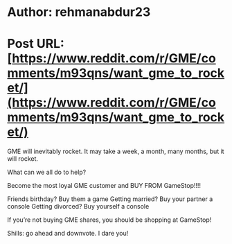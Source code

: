 # Author: rehmanabdur23
# Post URL: [https://www.reddit.com/r/GME/comments/m93qns/want_gme_to_rocket/](https://www.reddit.com/r/GME/comments/m93qns/want_gme_to_rocket/)


GME will inevitably rocket. It may take a week, a month, many months, but it will rocket.

What can we all do to help? 

Become the most loyal GME customer and BUY FROM GameStop!!!!

Friends birthday? Buy them a game
Getting married? Buy your partner a console 
Getting divorced? Buy yourself a console

If you’re not buying GME shares, you should be shopping at GameStop! 

Shills: go ahead and downvote. I dare you!